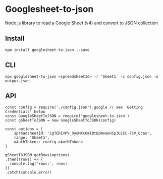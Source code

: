 # Googlesheet-to-json  
Node.js library to read a Google Sheet (v4) and convert to JSON collection

## Install
```
npm install googlesheet-to-json --save
```

## CLI
```
npx googlesheet-to-json <spreadsheetId> -r 'Sheet1' -c config.json -o output.json
```

## API
```
const config = require('./config.json').google // see 'Getting Credentials' below
const GoogleSheetToJSON = require('googlesheet-to-json')
const gSheetToJSON = new GoogleSheetToJSON(config)

const options = {
    spreadsheetId: '1gTERIVPV_0yoMXc6mlBtBpNvaoH5pIU2IC-75V_Qcas',
    range: 'Sheet1',
    oAuthTokens: config.oAuthTokens
}

gSheetToJSON.getRows(options)
.then((rows) => {
  console.log('rows:', rows)
})
.catch(console.error)
```
